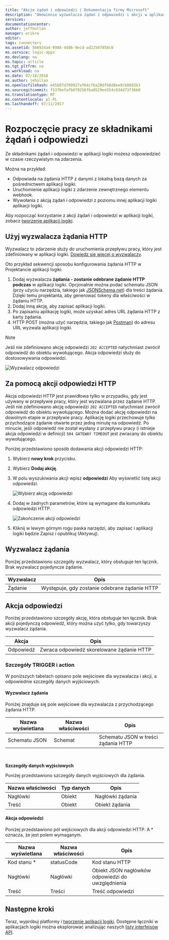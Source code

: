 ```yaml
---
title: "Akcje żądań i odpowiedzi | Dokumentacja firmy Microsoft"
description: "Omówienie wyzwalacza żądań i odpowiedzi i akcji w aplikacji logiki platformy Azure"
services: 
documentationcenter: 
author: jeffhollan
manager: erikre
editor: 
tags: connectors
ms.assetid: 566924a4-0988-4d86-9ecd-ad22507858c0
ms.service: logic-apps
ms.devlang: na
ms.topic: article
ms.tgt_pltfrm: na
ms.workload: na
ms.date: 07/18/2016
ms.author: jehollan
ms.openlocfilehash: e45b07d709927af64cfba28dfb0d8ee9cb8893b3
ms.sourcegitcommit: f537befafb079256fba0529ee554c034d73f36b0
ms.translationtype: MT
ms.contentlocale: pl-PL
ms.lasthandoff: 07/11/2017
---
```

# <a name="get-started-with-the-request-and-response-components"></a>Rozpoczęcie pracy ze składnikami żądań i odpowiedzi
Ze składnikami żądań i odpowiedzi w aplikacji logiki możesz odpowiedzieć w czasie rzeczywistym na zdarzenia.

Można na przykład:

* Odpowiada na żądania HTTP z danymi z lokalną bazą danych za pośrednictwem aplikacji logiki.
* Uruchomienie aplikacji logiki z zdarzenie zewnętrznego elementu webhook.
* Wywołania z akcją żądań i odpowiedzi z poziomu innej aplikacji logiki aplikacji logiki.

Aby rozpocząć korzystanie z akcji żądań i odpowiedzi w aplikacji logiki, zobacz [tworzenie aplikacji logiki](../logic-apps/logic-apps-create-a-logic-app.md).

## <a name="use-the-http-request-trigger"></a>Użyj wyzwalacza żądania HTTP
Wyzwalacz to zdarzenie służy do uruchomienia przepływu pracy, który jest zdefiniowany w aplikacji logiki. [Dowiedz się więcej o wyzwalaczy](connectors-overview.md).

Oto przykład sekwencji sposobu konfigurowania żądania HTTP w Projektancie aplikacji logiki.

1. Dodaj wyzwalacza **żądania - zostanie odebrane żądanie HTTP podczas** w aplikacji logiki. Opcjonalnie można podać schematu JSON (przy użyciu narzędzia, takiego jak [JSONSchema.net](http://jsonschema.net)) dla treści żądania. Dzięki temu projektanta, aby generować tokeny dla właściwości w żądaniu HTTP.
2. Dodaj inną akcję, aby zapisać aplikacji logiki.
3. Po zapisaniu aplikację logiki, może uzyskać adres URL żądania HTTP z karty żądania.
4. HTTP POST (można użyć narzędzia, takiego jak [Postman](https://www.getpostman.com/)) do adresu URL wyzwala aplikacji logiki.

> [!NOTE]
> Jeśli nie zdefiniowano akcję odpowiedzi `202 ACCEPTED` natychmiast zwrócił odpowiedź do obiektu wywołującego. Akcja odpowiedzi służy do dostosowywania odpowiedzi.
> 
> 

![Wyzwalacz odpowiedzi](./media/connectors-native-reqres/using-trigger.png)

## <a name="use-the-http-response-action"></a>Za pomocą akcji odpowiedzi HTTP
Akcja odpowiedzi HTTP jest prawidłowa tylko w przypadku, gdy jest używany w przepływie pracy, który jest wyzwalana przez żądanie HTTP. Jeśli nie zdefiniowano akcję odpowiedzi `202 ACCEPTED` natychmiast zwrócił odpowiedź do obiektu wywołującego.  Można dodać akcję odpowiedzi na dowolnym etapie w przepływie pracy. Aplikację logiki przechowuje tylko przychodzące żądanie otwarte przez jedną minutę na odpowiedź.  Po minucie, jeśli odpowiedź nie został wysłany z przepływu pracy (i istnieje akcja odpowiedzi w definicji) `504 GATEWAY TIMEOUT` jest zwracany do obiektu wywołującego.

Poniżej przedstawiono sposób dodawania akcji odpowiedzi HTTP:

1. Wybierz **nowy krok** przycisku.
2. Wybierz **Dodaj akcję**.
3. W polu wyszukiwania akcji wpisz **odpowiedzi** Aby wyświetlić listę akcji odpowiedzi.
   
    ![Wybierz akcję odpowiedzi](./media/connectors-native-reqres/using-action-1.png)
4. Dodaj w żadnych parametrów, które są wymagane dla komunikatu odpowiedzi HTTP.
   
    ![Zakończenie akcji odpowiedzi](./media/connectors-native-reqres/using-action-2.png)
5. Kliknij w lewym górnym rogu paska narzędzi, aby zapisać i aplikacji logiki będzie Zapisz i opublikuj (Aktywuj).

## <a name="request-trigger"></a>Wyzwalacz żądania
Poniżej przedstawiono szczegóły wyzwalacz, który obsługuje ten łącznik. Brak wyzwalacz pojedyncze żądanie.

| Wyzwalacz | Opis |
| --- | --- |
| Żądanie |Występuje, gdy zostanie odebrane żądanie HTTP |

## <a name="response-action"></a>Akcja odpowiedzi
Poniżej przedstawiono szczegóły akcję, która obsługuje ten łącznik. Brak akcji pojedynczą odpowiedź, który można użyć tylko, gdy towarzyszy wyzwalacz żądania.

| Akcja | Opis |
| --- | --- |
| Odpowiedź |Zwraca odpowiedź skorelowane żądanie HTTP |

### <a name="trigger-and-action-details"></a>Szczegóły TRIGGER i action
W poniższych tabelach opisano pole wejściowe dla wyzwalacza i akcji, a odpowiednie szczegóły danych wyjściowych.

#### <a name="request-trigger"></a>Wyzwalacz żądania
Poniżej znajduje się pole wejściowe dla wyzwalacza z przychodzącego żądania HTTP.

| Nazwa wyświetlana | Nazwa właściwości | Opis |
| --- | --- | --- |
| Schematu JSON |Schemat |Schematu JSON w treści żądania HTTP |

<br>

**Szczegóły danych wyjściowych**

Poniżej przedstawiono szczegóły danych wyjściowych dla żądania.

| Nazwa właściwości | Typ danych | Opis |
| --- | --- | --- |
| Nagłówki |Obiekt |Nagłówki żądania |
| Treść |Obiekt |Obiekt żądania |

#### <a name="response-action"></a>Akcja odpowiedzi
Poniżej przedstawiono pól wejściowych dla akcji odpowiedzi HTTP. A * oznacza, że jest polem wymaganym.

| Nazwa wyświetlana | Nazwa właściwości | Opis |
| --- | --- | --- |
| Kod stanu * |statusCode |Kod stanu HTTP |
| Nagłówki |Nagłówki |Obiekt JSON nagłówków odpowiedzi do uwzględnienia |
| Treść |Treści |Treść odpowiedzi |

## <a name="next-steps"></a>Następne kroki
Teraz, wypróbuj platformy i [tworzenie aplikacji logiki](../logic-apps/logic-apps-create-a-logic-app.md). Dostępne łączniki w aplikacjach logiki można eksplorować analizując naszych [listy interfejsów API](apis-list.md).

